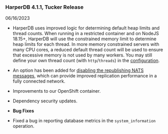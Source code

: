 ### HarperDB 4.1.1, Tucker Release
06/16/2023

* HarperDB uses improved logic for determining default heap limits and thread counts. When running in a restricted container and on NodeJS 18.15+, HarperDB will use the constrained memory limit to determine heap limits for each thread. In more memory constrained servers with many CPU cores, a reduced default thread count will be used to ensure that excessive memory is not used by many workers. You may still  define your own thread count (with `http`/`threads`) in the [configuration](../../configuration.md).
* An option has been added for [disabling the republishing NATS messages](../../configuration.md), which can provide improved replication performance in a fully connected network.
* Improvements to our OpenShift container.
* Dependency security updates.

* **Bug Fixes**

* Fixed a bug in reporting database metrics in the `system_information` operation.